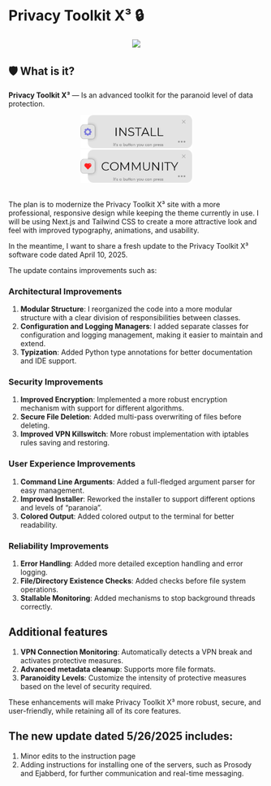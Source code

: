 # Privacy Toolkit X³ 🔒

<div id="header" align="center">
<img src="https://i.imgur.com/pB6HoVa.png" width="350"/>
</div>


## 🛡️ What is it?

**Privacy Toolkit X³** — Is an advanced toolkit for the paranoid level of data protection.

<div id="header" align="center">
<a href="https://drknvpn.github.io/privacy-toolkit-x/">
  <img src="https://raw.githubusercontent.com/drknvpn/privacy-toolkit-x/refs/heads/main/don't%20open/ins.png" width="220" height="65" width="100">
</a>
</div>

<div id="header" align="center">
<a href="https://github.com/drknvpn/privacy-toolkit-x/issues">
  <img src="https://raw.githubusercontent.com/drknvpn/privacy-toolkit-x/refs/heads/main/don't%20open/comm.png" width="220" height="65" width="100">
</a>
</div>

<br>



The plan is to modernize the Privacy Toolkit X³ site with a more professional, responsive design while keeping the theme currently in use. I will be using Next.js and Tailwind CSS to create a more attractive look and feel with improved typography, animations, and usability.

In the meantime, I want to share a fresh update to the Privacy Toolkit X³ software code dated April 10, 2025. 

The update contains improvements such as:

### Architectural Improvements

1. **Modular Structure**: I reorganized the code into a more modular structure with a clear division of responsibilities between classes.
2. **Configuration and Logging Managers**: I added separate classes for configuration and logging management, making it easier to maintain and extend.
3. **Typization**: Added Python type annotations for better documentation and IDE support.


### Security Improvements

1. **Improved Encryption**: Implemented a more robust encryption mechanism with support for different algorithms.
2. **Secure File Deletion**: Added multi-pass overwriting of files before deleting.
3. **Improved VPN Killswitch**: More robust implementation with iptables rules saving and restoring.


### User Experience Improvements

1. **Command Line Arguments**: Added a full-fledged argument parser for easy management.
2. **Improved Installer**: Reworked the installer to support different options and levels of “paranoia”.
3. **Colored Output**: Added colored output to the terminal for better readability.


### Reliability Improvements

1. **Error Handling**: Added more detailed exception handling and error logging.
2. **File/Directory Existence Checks**: Added checks before file system operations.
3. **Stallable Monitoring**: Added mechanisms to stop background threads correctly.


## Additional features

1. **VPN Connection Monitoring**: Automatically detects a VPN break and activates protective measures.
2. **Advanced metadata cleanup**: Supports more file formats.
3. **Paranoidity Levels**: Customize the intensity of protective measures based on the level of security required.


These enhancements will make Privacy Toolkit X³ more robust, secure, and user-friendly, while retaining all of its core features.




## The new update dated 5/26/2025 includes:

1. Minor edits to the instruction page
2. Adding instructions for installing one of the servers, such as Prosody and Ejabberd, for further communication and real-time messaging.
